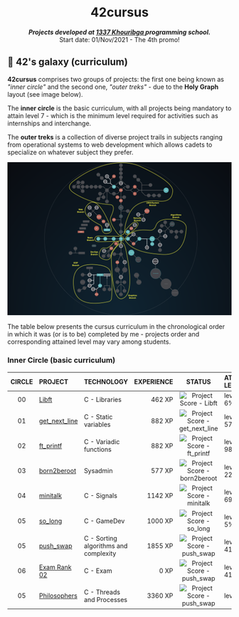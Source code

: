 <h1 align="center">
	42cursus
</h1>

<p align="center">
	<b><i>Projects developed at <a href="https://www.133.ma/">1337 Khouribga </a> programming school.</i></b><br>
	Start date: 01/Nov/2021 - The 4th promo!
</p>

## 🌌 42's galaxy (curriculum)

**42cursus** comprises two groups of projects: the first one being known as _"inner circle"_ and the second one, _"outer treks"_ - due to the **Holy Graph** layout (see image below).

The **inner circle** is the basic curriculum, with all projects being mandatory to attain level 7 - which is the minimum level required for activities such as internships and interchange.

The **outer treks** is a collection of diverse project trails in subjects ranging from operational systems to web development which allows cadets to specialize on whatever subject they prefer.

![42's galaxy](https://github.com/achrafelkhnissi/1337/blob/master/Piscine-2021/imgs/holly_graph.png)

The table below presents the cursus curriculum in the chronological order in which it was (or is to be) completed by me - projects order and corresponding attained level may vary among students.

### Inner Circle (basic curriculum)

|CIRCLE	|PROJECT							|TECHNOLOGY				|EXPERIENCE		|STATUS						|ATTAINED LEVEL	|
|:-:	|:--								|:--					|--:			|:-:						|:--			|
|00		|[Libft](https://github.com/achrafelkhnissi/1337/tree/master/42curses/libft)| C	- Libraries					|462 XP			|![Project Score - Libft](https://badge42.herokuapp.com/api/project/ael-khni/Libft)	|level 1 - 6%	|
|01		|[get_next_line](https://github.com/achrafelkhnissi/1337/tree/master/42curses/get_next_line)| C	- Static variables					|882 XP			|![Project Score - get_next_line](https://badge42.herokuapp.com/api/project/ael-khni/get_next_line)	|level 1 - 57%	|
|02		|[ft_printf](https://github.com/achrafelkhnissi/1337/tree/master/42curses/ft_printf)| C	- Variadic functions					|882 XP			|![Project Score - ft_printf](https://badge42.herokuapp.com/api/project/ael-khni/ft_printf)	|level 1 - 98%	|
|03		|[born2beroot](https://github.com/achrafelkhnissi/1337/tree/master/42curses/Born2beRoot)			|Sysadmin				|577 XP			|![Project Score - born2beroot](https://badge42.herokuapp.com/api/project/ael-khni/Born2beroot)	|level 2 - 22%	|
|04		|[minitalk](https://github.com/achrafelkhnissi/1337/tree/master/42curses/minitalk)			| C - Signals				|1142  XP			|![Project Score - minitalk](https://badge42.herokuapp.com/api/project/ael-khni/minitalk)	|level 2 - 69%	|
|05		|[so_long](https://github.com/achrafelkhnissi/1337/tree/master/42curses/so_long)			| C - GameDev				|1000  XP			|![Project Score - so_long](https://badge42.herokuapp.com/api/project/ael-khni/so_long)	|level  3 - 5%	|
|05		|[push_swap](https://github.com/achrafelkhnissi/1337/tree/master/42curses/push_swap)			| C - Sorting algorithms and complexity				|1855  XP			|![Project Score - push_swap](https://badge42.herokuapp.com/api/project/ael-khni/push_swap)	|level   3 - 41%	|
|06		|[Exam Rank 02](https://github.com/achrafelkhnissi/1337/tree/master/42curses/exam-rank-02)			| C - Exam			|0  XP			|![Project Score - push_swap](https://camo.githubusercontent.com/d922a28f0644a83f0e8335e163a4a764ffca5526f8874e5bb5fd91f49a8ede88/68747470733a2f2f626164676534322e6865726f6b756170702e636f6d2f6170692f70726f6a6563742f61656c2d6b686e692f66745f7072696e7466)	|level   3 - 41%	|
|05		|[Philosophers](https://github.com/achrafelkhnissi/1337/tree/master/42curses/Philosophers)			| C - Threads and Processes				|3360  XP			|![Project Score - push_swap](https://badge42.herokuapp.com/api/project/ael-khni/Philosophers)	|level    - %	|

